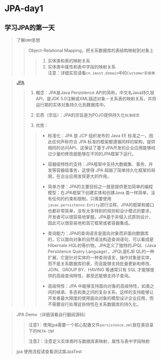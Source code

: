 # JPA-day1

## 学习JPA的第一天

> 了解`ORM`思想  
>> Object-Relational Mapping，把关系数据库的表结构映射到对象上
>>> 1. 实体类和表的映射关系
>>> 2. 实体类中属性和表中字段的映射关系  
>>> 注意：详细实现请看`cn.imust.domain`中的`Customer实体类`

> [JPA](https://baike.baidu.com/item/JPA/5660672)
>> 1. 概念：JPA是Java Persistence API的简称，中文名Java持久层API，是JDK 5.0注解或XML描述对象－关系表的映射关系，并将运行期的实体对象持久化到数据库中。  
>>
>> 2. 实质（宗旨）：JPA的宗旨是为POJO提供持久化`标准规范`  
>>
>> 3. 优势：
>>
>>> * 标准化：JPA 是 JCP 组织发布的 Java EE 标准之一，因此任何声称符合 JPA 标准的框架都遵循同样的架构，提供相同的访问API，这保证了基于JPA开发的企业应用能够经过少量的修改就能够在不同的JPA框架下运行。  
>>>
>>> * 容器级特性的支持：JPA框架中支持大数据集、事务、并发等容器级事务，这使得 JPA 超越了简单持久化框架的局限，在企业应用发挥更大的作用。  
>>>
>>> * 简单方便：JPA的主要目标之一就是提供更加简单的编程模型：在JPA框架下创建实体和创建Java 类一样简单，没有任何的约束和限制，只需要使用 `javax.persistence.Entity`进行注释，JPA的框架和接口也都非常简单，没有太多特别的规则和设计模式的要求，开发者可以很容易地掌握。JPA基于非侵入式原则设计，因此可以很容易地和其它框架或者容器集成。  
>>>
>>> * 查询能力：JPA的查询语言是面向对象而非面向数据库的，它以面向对象的自然语法构造查询语句，可以看成是Hibernate HQL的等价物。JPA定义了独特的JPQL（Java Persistence Query Language），JPQL是EJB QL的一种扩展，它是针对实体的一种查询语言，操作对象是实体，而不是关系数据库的表，而且能够支持批量更新和修改、JOIN、GROUP BY、HAVING 等通常只有 SQL 才能够提供的高级查询特性，甚至还能够支持子查询。  
>>>
>>> * 高级特性：JPA 中能够支持面向对象的高级特性，如类之间的继承、多态和类之间的复杂关系，这样的支持能够让开发者最大限度的使用面向对象的模型设计企业应用，而不需要自行处理这些特性在关系数据库的持久化。  

> JPA Demo（详细请看自行翻阅源码）
>> 注意1：使用jpa需要一个核心配置文件`persistence.xml`放在类目录下的`META-INF`
>>  
>>注意2：注意定义实体类时与数据库表映射，属性与表中字段映射
>> 
> jpa 使用流程请查看测试类JpaTest
